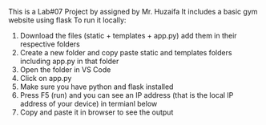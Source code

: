 This is a Lab#07 Project by assigned by Mr. Huzaifa It includes a basic gym website using flask
 To run it locally:
1.	Download the files (static + templates + app.py) add them in their respective folders
2.	Create a new folder and copy paste static and templates folders including app.py in that folder
3.	Open the folder in VS Code
4.	Click on app.py
5.	Make sure you have python and flask installed
6.	Press F5 (run) and you can see an IP address (that is the local IP address of your device) in termianl below
7.	Copy and paste it in browser to see the output
